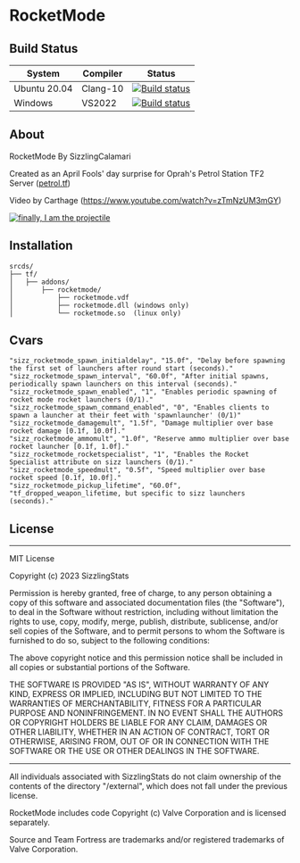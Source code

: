 # RocketMode

## Build Status
| System | Compiler | Status |
| ------ | -------- | ------ |
| Ubuntu 20.04 | Clang-10 | [![Build status](https://ci.appveyor.com/api/projects/status/wu09gbyll5t0oabf?svg=true)](https://ci.appveyor.com/project/SizzlingCalamari/rocketmode-linux) |
| Windows | VS2022 | [![Build status](https://ci.appveyor.com/api/projects/status/5mda31hkqmpb3aos?svg=true)](https://ci.appveyor.com/project/SizzlingCalamari/rocketmode) |

## About
RocketMode By SizzlingCalamari

Created as an April Fools' day surprise for Oprah's Petrol Station TF2 Server ([petrol.tf](https://petrol.tf))

Video by Carthage (https://www.youtube.com/watch?v=zTmNzUM3mGY)

[![finally, I am the projectile](https://img.youtube.com/vi/zTmNzUM3mGY/0.jpg)](https://www.youtube.com/watch?v=zTmNzUM3mGY)

## Installation
```
srcds/
├── tf/
│   ├── addons/
│       ├── rocketmode/
│           ├── rocketmode.vdf
│           ├── rocketmode.dll (windows only)
│           └── rocketmode.so  (linux only)
```

## Cvars
```
"sizz_rocketmode_spawn_initialdelay", "15.0f", "Delay before spawning the first set of launchers after round start (seconds)."
"sizz_rocketmode_spawn_interval", "60.0f", "After initial spawns, periodically spawn launchers on this interval (seconds)."
"sizz_rocketmode_spawn_enabled", "1", "Enables periodic spawning of rocket mode rocket launchers (0/1)."
"sizz_rocketmode_spawn_command_enabled", "0", "Enables clients to spawn a launcher at their feet with 'spawnlauncher' (0/1)"
"sizz_rocketmode_damagemult", "1.5f", "Damage multiplier over base rocket damage [0.1f, 10.0f]."
"sizz_rocketmode_ammomult", "1.0f", "Reserve ammo multiplier over base rocket launcher [0.1f, 1.0f]."
"sizz_rocketmode_rocketspecialist", "1", "Enables the Rocket Specialist attribute on sizz launchers (0/1)."
"sizz_rocketmode_speedmult", "0.5f", "Speed multiplier over base rocket speed [0.1f, 10.0f]."
"sizz_rocketmode_pickup_lifetime", "60.0f", "tf_dropped_weapon_lifetime, but specific to sizz launchers (seconds)."
```

## License
- - -

MIT License

Copyright (c) 2023 SizzlingStats

Permission is hereby granted, free of charge, to any person obtaining a copy
of this software and associated documentation files (the "Software"), to deal
in the Software without restriction, including without limitation the rights
to use, copy, modify, merge, publish, distribute, sublicense, and/or sell
copies of the Software, and to permit persons to whom the Software is
furnished to do so, subject to the following conditions:

The above copyright notice and this permission notice shall be included in all
copies or substantial portions of the Software.

THE SOFTWARE IS PROVIDED "AS IS", WITHOUT WARRANTY OF ANY KIND, EXPRESS OR
IMPLIED, INCLUDING BUT NOT LIMITED TO THE WARRANTIES OF MERCHANTABILITY,
FITNESS FOR A PARTICULAR PURPOSE AND NONINFRINGEMENT. IN NO EVENT SHALL THE
AUTHORS OR COPYRIGHT HOLDERS BE LIABLE FOR ANY CLAIM, DAMAGES OR OTHER
LIABILITY, WHETHER IN AN ACTION OF CONTRACT, TORT OR OTHERWISE, ARISING FROM,
OUT OF OR IN CONNECTION WITH THE SOFTWARE OR THE USE OR OTHER DEALINGS IN THE
SOFTWARE.

- - -
All individuals associated with SizzlingStats do not claim ownership of 
the contents of the directory "/external",
which does not fall under the previous license.

RocketMode includes code Copyright (c) Valve Corporation and is licensed separately.

Source and Team Fortress are trademarks and/or registered trademarks of Valve Corporation.

